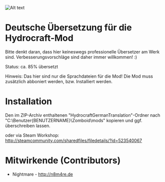 ![Alt text](http://tools.n8m4re.de/downloads/ProjectZomboid/misc/HydrocraftGermanTranslation.png "Spiffo")

# Deutsche Übersetzung für die Hydrocraft-Mod 

Bitte denkt daran, dass hier keineswegs professionelle Übersetzer am Werk sind. 
Verbesserungsvorschläge sind daher immer willkommen! :) 

Status: ca. 85% übersetzt 

Hinweis: 
Das hier sind nur die Sprachdateien für die Mod! Die Mod muss zusätzlich abboniert werden, bzw. Installiert werden.


# Installation
Den im ZIP-Archiv enthaltenen "HydrocraftGermanTranslation"-Ordner nach "C:\Benutzer\{BENUTZERNAME}\Zomboid\mods" kopieren und ggf. überschreiben lassen.
 
 
oder via Steam Workshop: 
http://steamcommunity.com/sharedfiles/filedetails/?id=523540067
 
 
# Mitwirkende (Contributors)

- Nightmare - http://n8m4re.de



